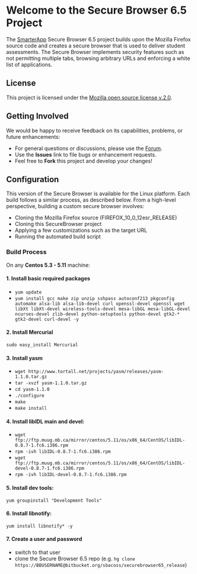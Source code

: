 # Welcome to the Secure Browser 6.5 Project
The [SmarterApp](http://smarterapp.org) Secure Browser 6.5 project builds upon the Mozilla Firefox source code and creates a secure browser that is used to deliver student assessments. The Secure Browser implements security features such as not permitting multiple tabs, browsing arbitrary URLs and enforcing a white list of applications.

## License ##
This project is licensed under the [Mozilla open source license v.2.0](https://www.mozilla.org/MPL/2.0/).

## Getting Involved ##
We would be happy to receive feedback on its capabilities, problems, or future enhancements:

* For general questions or discussions, please use the [Forum](http://forum.opentestsystem.org/viewforum.php?f=17).
* Use the **Issues** link to file bugs or enhancement requests.
* Feel free to **Fork** this project and develop your changes!

## Configuration ###

This version of the Secure Browser is available for the Linux platform. Each build follows a similar process, as described below. From a high-level perspective, building a custom secure browser involves:

* Cloning the Mozilla Firefox source (FIREFOX_10_0_12esr_RELEASE)
* Cloning this SecureBrowser project
* Applying a few customizations such as the target URL
* Running the automated build script

### Build Process

On any **Centos 5.3 - 5.11** machine:

#### 1. Install basic required packages

* `yum update`
* `yum install gcc make zip unzip sshpass autoconf213 pkgconfig automake alsa-lib alsa-lib-devel curl openssl-devel openssl wget libXt libXt-devel wireless-tools-devel mesa-libGL mesa-libGL-devel ncurses-devel zlib-devel python-setuptools python-devel gtk2-* gtk2-devel curl-devel -y`
 
#### 2. Install Mercurial
`sudo easy_install Mercurial`
 
#### 3. Install yasm
* `wget http://www.tortall.net/projects/yasm/releases/yasm-1.1.0.tar.gz`
* `tar -xvzf yasm-1.1.0.tar.gz`
* `cd yasm-1.1.0`
* `./configure`
* `make`
* `make install`
 
#### 4. Install libIDL main and devel:

* `wget ftp://ftp.muug.mb.ca/mirror/centos/5.11/os/x86_64/CentOS/libIDL-0.8.7-1.fc6.i386.rpm`
* `rpm -ivh libIDL-0.8.7-1.fc6.i386.rpm`
* `wget ftp://ftp.muug.mb.ca/mirror/centos/5.11/os/x86_64/CentOS/libIDL-devel-0.8.7-1.fc6.i386.rpm`
* `rpm -ivh libIDL-devel-0.8.7-1.fc6.i386.rpm`

#### 5. Install dev tools:
`yum groupinstall "Development Tools"`

#### 6. Install libnotify:
`yum install libnotify* -y`

#### 7. Create a user and password

* switch to that user
* clone the Secure Browser 6.5 repo (e.g. `hg clone https://BBUSERNAME@bitbucket.org/sbacoss/securebrowser65_release`)